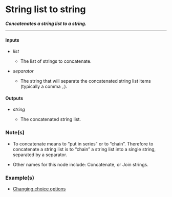 # String list to string

**_Concatenates a string list to a string._**

---


#### Inputs

* _list_

  * The list of strings to concatenate.

* _separator_

  * The string that will separate the concatenated string list items (typically a comma `,`).


#### Outputs

* _string_

  * The concatenated string list.


### Note(s)

* To concatenate means to “put in series” or to “chain”. Therefore to concatenate a string list is to “chain” a string list into a single string, separated by a separator.

* Other names for this node include: Concatenate, or Join strings.


### Example(s)

* <a href="https://creator.trimble.com/graph?assetURI=whp:c7dc99f1-334b-47ae-9622-fb38812db203&version=latest" target="_blank">Changing choice options</a>
